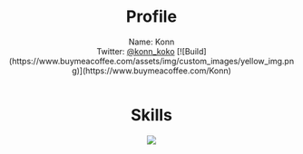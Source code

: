 # <div style="text-align: center;">Profile</div>

<div style="text-align: center;">Name: Konn</div>
<div style="text-align: center;">Twitter: 
<a href="https://twitter.com/konn_koko" style="text-align: center;">@konn_koko</a>
[![Build](https://www.buymeacoffee.com/assets/img/custom_images/yellow_img.png)](https://www.buymeacoffee.com/Konn)
</div>


<p href="https://discord.com/users/1030735550409343026" align="center">
    <img alt="" src=https://lanyard.cnrad.dev/api/1030735550409343026>
</p>

# <div style="text-align: center;">Skills</div>
<p align="center">
  <a href="https://skillicons.dev">
    <img src="https://skillicons.dev/icons?i=py,go,js,react,nextjs,html,css,git,docker,blender,linux" />
  </a>
</p>


<p href="https://twitter.com/konn_koko" align="center">
    <img alt="" src=https://github-readme-stats.vercel.app/api?username=konn-konn&theme=apprentice&show_icons=true>
</p>
